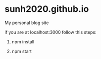 # sunh2020.github.io

My personal blog site

if you are at localhost:3000 follow this steps:

1) npm install

2) npm start
